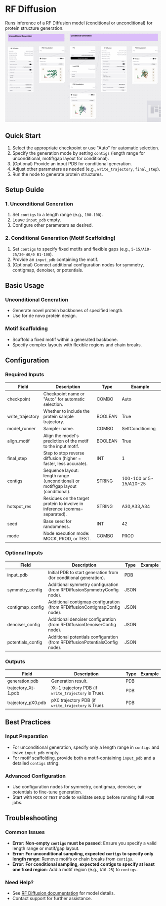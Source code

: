 # RF Diffusion

Runs inference of a RF Diffusion model (conditional or unconditional) for protein structure generation.
<img src="/images/nodes/biotech/protein-generation/rf-diffusion.png" alt="RF Diffusion" class="rounded-lg">

## Quick Start

1. Select the appropriate checkpoint or use "Auto" for automatic selection.
2. Specify the generation mode by setting `contigs` (length range for unconditional, motif/gap layout for conditional).
3. (Optional) Provide an input PDB for conditional generation.
4. Adjust other parameters as needed (e.g., `write_trajectory`, `final_step`).
5. Run the node to generate protein structures.

## Setup Guide

### 1. Unconditional Generation
1. Set `contigs` to a length range (e.g., `100-100`).
2. Leave `input_pdb` empty.
3. Configure other parameters as desired.

### 2. Conditional Generation (Motif Scaffolding)
1. Set `contigs` to specify fixed motifs and flexible gaps (e.g., `5-15/A10-25/30-40/0 B1-100`).
2. Provide an `input_pdb` containing the motif.
3. (Optional) Connect additional configuration nodes for symmetry, contigmap, denoiser, or potentials.

## Basic Usage

### Unconditional Generation
* Generate novel protein backbones of specified length.
* Use for de novo protein design.

### Motif Scaffolding
* Scaffold a fixed motif within a generated backbone.
* Specify complex layouts with flexible regions and chain breaks.

## Configuration

### Required Inputs
| Field           | Description                                                                 | Type    | Example                |
|-----------------|-----------------------------------------------------------------------------|---------|------------------------|
| checkpoint      | Checkpoint name or "Auto" for automatic selection.                         | COMBO   | Auto                   |
| write_trajectory| Whether to include the protein sample trajectory.                           | BOOLEAN | True                   |
| model_runner    | Sampler name.                                                               | COMBO   | SelfConditioning       |
| align_motif     | Align the model's prediction of the motif to the input motif.               | BOOLEAN | True                   |
| final_step      | Step to stop reverse diffusion (higher = faster, less accurate).            | INT     | 1                      |
| contigs         | Sequence layout: length range (unconditional) or motif/gap layout (conditional). | STRING  | 100-100 or 5-15/A10-25 |
| hotspot_res     | Residues on the target protein to involve in inference (comma-separated).   | STRING  | A30,A33,A34            |
| seed            | Base seed for randomness.                                                   | INT     | 42                     |
| mode            | Node execution mode: MOCK, PROD, or TEST.                                  | COMBO   | PROD                   |

### Optional Inputs
| Field            | Description                                                                                 | Type | Example |
|------------------|---------------------------------------------------------------------------------------------|------|---------|
| input_pdb        | Initial PDB to start generation from (for conditional generation).                         | PDB  |         |
| symmetry_config  | Additional symmetry configuration (from RFDiffusionSymmetryConfig node).                   | JSON |         |
| contigmap_config | Additional contigmap configuration (from RFDiffusionContigmapConfig node).                 | JSON |         |
| denoiser_config  | Additional denoiser configuration (from RFDiffusionDenoiserConfig node).                   | JSON |         |
| potentials_config| Additional potentials configuration (from RFDiffusionPotentialsConfig node).                | JSON |         |

### Outputs
| Field                | Description                                                        | Type | Example |
|----------------------|--------------------------------------------------------------------|------|---------|
| generation.pdb       | Generation result.                                                 | PDB  |         |
| trajectory_Xt-1.pdb  | Xt-1 trajectory PDB (if `write_trajectory` is True).              | PDB  |         |
| trajectory_pX0.pdb   | pX0 trajectory PDB (if `write_trajectory` is True).               | PDB  |         |

## Best Practices

### Input Preparation
* For unconditional generation, specify only a length range in `contigs` and leave `input_pdb` empty.
* For motif scaffolding, provide both a motif-containing `input_pdb` and a detailed `contigs` string.

### Advanced Configuration
* Use configuration nodes for symmetry, contigmap, denoiser, or potentials to fine-tune generation.
* Start with `MOCK` or `TEST` mode to validate setup before running full `PROD` jobs.

## Troubleshooting

### Common Issues
* **Error: Non-empty `contigs` must be passed**: Ensure you specify a valid length range or motif/gap layout.
* **Error: For unconditional sampling, expected `contigs` to specify only length range**: Remove motifs or chain breaks from `contigs`.
* **Error: For conditional sampling, expected contigs to specify at least one fixed region**: Add a motif region (e.g., `A10-25`) to `contigs`.

### Need Help?
* See [RF Diffusion documentation](https://github.com/aqlaboratory/rfdiffusion) for model details.
* Contact support for further assistance.
